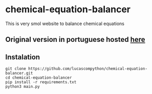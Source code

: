 # chemical-equation-balancer
This is very smol website to balance chemical equations

## Original version in portuguese hosted [here](https://acertador.lucaslinhares2.repl.co)

## Instalation
```shell
git clone https://github.com/lucascompython/chemical-equation-balancer.git
cd chemical-equation-balancer
pip install -r requirements.txt
python3 main.py
```
